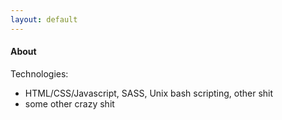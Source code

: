 ```yaml
---
layout: default
---
```


#### About

Technologies:

- HTML/CSS/Javascript, SASS, Unix bash scripting, other shit
- some other crazy shit
